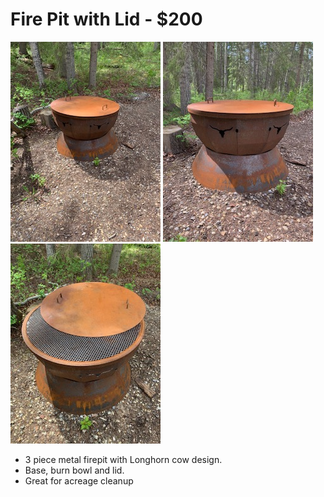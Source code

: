 # Fire Pit with Lid - $200

![fire pit 1](images/fire-pit-1.jpg)
![fire pit 2](images/fire-pit-2.jpg)
![fire pit 3](images/fire-pit-3.jpg)

* 3 piece metal firepit with Longhorn cow design.
* Base, burn bowl and lid.
* Great for acreage cleanup
